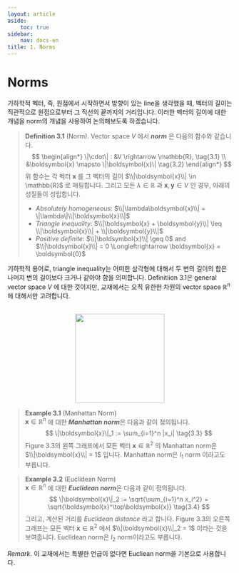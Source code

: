 ```yaml
---
layout: article
aside:
    toc: true
sidebar:
    nav: docs-en
title: 1. Norms
---
```


# Norms

기하학적 벡터, 즉, 원점에서 시작하면서 방향이 있는 line을 생각했을 때, 벡터의 길이는 직관적으로 원점으로부터 그 직선의 끝까지의 거리입니다. 이러한 벡터의 길이에 대한 개념을 norm의 개념을 사용하여 논의해보도록 하겠습니다.

> **Definition 3.1** (Norm). Vector space $V$ 에서 ***norm*** 은 다음의 함수와 같습니다.
> $$ \begin{align*} \|\cdot\| : &V \rightarrow \mathbb{R}, \tag{3.1} \\ &\boldsymbol{x} \mapsto \|\boldsymbol{x}\| \tag{3.2} \end{align*} $$
> 위 함수는 각 벡터 $\boldsymbol{x}$ 를 그 벡터의 길이 $\\|\boldsymbol{x}\\| \in \mathbb{R}$ 로 매핑합니다. 그리고 모든 $\lambda \in \mathbb{R}$ 과 $\boldsymbol{x}, \boldsymbol{y} \in V$ 인 경우, 아래의 성질들이 성립합니다.
> <br>
> - *Absolutely homogeneous*: $\\|\lambda\boldsymbol{x}\\| = \|\lambda\|\\|\boldsymbol{x}\\|$
> - *Triangle inequality*: $\\|\boldsymbol{x} + \boldsymbol{y}\\| \leq \\|\boldsymbol{x}\\| + \\|\boldsymbol{y}\\|$
> - *Positive definite*: $\\|\boldsymbol{x}\\| \geq 0$ and $\\|\boldsymbol{x}\\| = 0 \Longleftrightarrow \boldsymbol{x} = \boldsymbol{0}$

기하학적 용어로, triangle inequality는 어떠한 삼각형에 대해서 두 변의 길이의 합은 나머지 변의 길이보다 크거나 같아야 함을 의미합니다. Definitiion 3.1은 general vector space $V$ 에 대한 것이지만, 교재에서는 오직 유한한 차원의 vector space $\mathbb{R}^n$ 에 대해서만 고려합니다. 

<br>

<div align="center"><img src="{{ site.baseurl }}/assets/images/figures/figure3.3.png" height=200px></div>

> **Example 3.1** (Manhattan Norm)
> <br>
> $\boldsymbol{x} \in \mathbb{R}^n$ 에 대한 ***Manhattan norm***은 다음과 같이 정의됩니다.
> $$ \|\boldsymbol{x}\|_1 := \sum_{i=1}^n |x_i| \tag{3.3} $$
> Figure 3.3의 왼쪽 그래프에서 모든 벡터 $\boldsymbol{x} \in \mathbb{R}^2$ 의 Manhattan norm은 $\\|\boldsymbol{x}\\| = 1$ 입니다. Manhattan norm은 $l_1$ norm 이라고도 부릅니다.

> **Example 3.2** (Euclidean Norm)
> <br>
> $\boldsymbol{x} \in \mathbb{R}^n$ 에 대한 ***Euclidean norm***은 다음과 같이 정의됩니다.
> $$ \|\boldsymbol{x}\|_2 := \sqrt{\sum_{i=1}^n x_i^2} = \sqrt{\boldsymbol{x}^\top\boldsymbol{x}} \tag{3.4} $$
> 그리고, 계산된 거리를 *Euclidean distance* 라고 합니다. Figure 3.3의 오른쪽 그래프는 모든 벡터 $\boldsymbol{x} \in \mathbb{R}^2$ 에서 $\\|\boldsymbol{x}\\|_2 = 1$ 이라는 것을 보여줍니다. Euclidean norm은 $l_2$ norm이라고도 부릅니다.

*Remark*. 이 교재에서는 특별한 언급이 없다면 Eucliean norm을 기본으로 사용합니다.